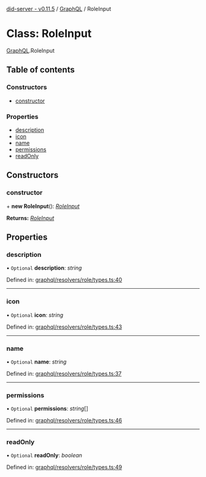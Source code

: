 [did-server - v0.11.5](../README.md) / [GraphQL](../modules/graphql.md) / RoleInput

# Class: RoleInput

[GraphQL](../modules/graphql.md).RoleInput

## Table of contents

### Constructors

- [constructor](graphql.roleinput.md#constructor)

### Properties

- [description](graphql.roleinput.md#description)
- [icon](graphql.roleinput.md#icon)
- [name](graphql.roleinput.md#name)
- [permissions](graphql.roleinput.md#permissions)
- [readOnly](graphql.roleinput.md#readonly)

## Constructors

### constructor

\+ **new RoleInput**(): [*RoleInput*](graphql.roleinput.md)

**Returns:** [*RoleInput*](graphql.roleinput.md)

## Properties

### description

• `Optional` **description**: *string*

Defined in: [graphql/resolvers/role/types.ts:40](https://github.com/Puzzlepart/did/blob/dev/server/graphql/resolvers/role/types.ts#L40)

___

### icon

• `Optional` **icon**: *string*

Defined in: [graphql/resolvers/role/types.ts:43](https://github.com/Puzzlepart/did/blob/dev/server/graphql/resolvers/role/types.ts#L43)

___

### name

• `Optional` **name**: *string*

Defined in: [graphql/resolvers/role/types.ts:37](https://github.com/Puzzlepart/did/blob/dev/server/graphql/resolvers/role/types.ts#L37)

___

### permissions

• `Optional` **permissions**: *string*[]

Defined in: [graphql/resolvers/role/types.ts:46](https://github.com/Puzzlepart/did/blob/dev/server/graphql/resolvers/role/types.ts#L46)

___

### readOnly

• `Optional` **readOnly**: *boolean*

Defined in: [graphql/resolvers/role/types.ts:49](https://github.com/Puzzlepart/did/blob/dev/server/graphql/resolvers/role/types.ts#L49)

